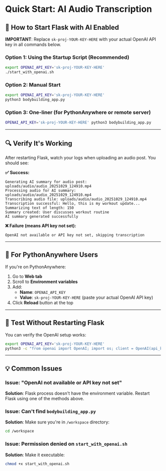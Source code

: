 # Quick Start: AI Audio Transcription

## 🚀 How to Start Flask with AI Enabled

**IMPORTANT**: Replace `sk-proj-YOUR-KEY-HERE` with your actual OpenAI API key in all commands below.

### Option 1: Using the Startup Script (Recommended)

```bash
export OPENAI_API_KEY='sk-proj-YOUR-KEY-HERE'
./start_with_openai.sh
```

### Option 2: Manual Start

```bash
export OPENAI_API_KEY='sk-proj-YOUR-KEY-HERE'
python3 bodybuilding_app.py
```

### Option 3: One-liner (for PythonAnywhere or remote server)

```bash
OPENAI_API_KEY='sk-proj-YOUR-KEY-HERE' python3 bodybuilding_app.py
```

---

## 🔍 Verify It's Working

After restarting Flask, watch your logs when uploading an audio post. You should see:

**✅ Success:**
```
Generating AI summary for audio post: uploads/audio/audio_20251029_124910.mp4
Processing audio for AI summary: uploads/audio/audio_20251029_124910.mp4
Transcribing audio file: uploads/audio/audio_20251029_124910.mp4
Transcription successful: Hello, this is my workout update...
Summarizing text of length: 150
Summary created: User discusses workout routine
AI summary generated successfully
```

**❌ Failure (means API key not set):**
```
OpenAI not available or API key not set, skipping transcription
```

---

## 📱 For PythonAnywhere Users

If you're on PythonAnywhere:

1. Go to **Web tab**
2. Scroll to **Environment variables**
3. Add:
   - **Name**: `OPENAI_API_KEY`
   - **Value**: `sk-proj-YOUR-KEY-HERE` (paste your actual OpenAI API key)
4. Click **Reload** button at the top

---

## 🧪 Test Without Restarting Flask

You can verify the OpenAI setup works:

```bash
export OPENAI_API_KEY='sk-proj-YOUR-KEY-HERE'
python3 -c "from openai import OpenAI; import os; client = OpenAI(api_key=os.environ['OPENAI_API_KEY']); print('✅ OpenAI works!')"
```

---

## 💡 Common Issues

### Issue: "OpenAI not available or API key not set"
**Solution**: Flask process doesn't have the environment variable. Restart Flask using one of the methods above.

### Issue: Can't find `bodybuilding_app.py`
**Solution**: Make sure you're in `/workspace` directory:
```bash
cd /workspace
```

### Issue: Permission denied on `start_with_openai.sh`
**Solution**: Make it executable:
```bash
chmod +x start_with_openai.sh
```
